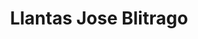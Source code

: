 ---
title: "Llantas Jose Blitrago"
url: /barrios-unidos/llantas-jose-blitrago/
shop: piezas de automóviles
---